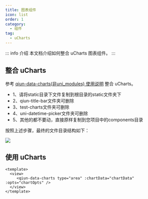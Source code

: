 ```yaml
---
title: 图表组件
icon: list
order: 1
category:
  - 组件
tag:
  - uCharts
---
```


::: info 介绍
本文档介绍如何整合 uCharts 图表组件。
:::

## 整合 uCharts

参考 [ qiun-data-charts(非uni_modules) 使用说明](https://gitee.com/uCharts/uCharts/blob/master/uni-app/uCharts-%E7%BB%84%E4%BB%B6/qiun-data-charts(%E9%9D%9Euni_modules)/%E4%BD%BF%E7%94%A8%E8%AF%B4%E6%98%8E.md) 整合 uCharts。

- 1、请将static目录下文件复制到根目录的static文件夹下
- 2、qiun-title-bar文件夹可删除
- 3、test-charts文件夹可删除
- 4、uni-datetime-picker文件夹可删除
- 5、其他的都不要动，直接原样复制到您项目中的components目录

按照上述步骤，最终的文件目录结构如下：

![](https://www.youlai.tech/storage/blog/2025/03/03/20250303001440.png)


## 使用 uCharts


```
<template>
  <view>
     <qiun-data-charts type="area" :chartData="chartData" :opts="chartOpts" />
  </view>
</template>